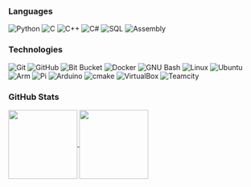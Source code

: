 ### Languages

![Python](https://img.shields.io/badge/-Python-000?&logo=Python)
![C](https://img.shields.io/badge/-C-000?&logo=C)
![C++](https://img.shields.io/badge/-C++-000?&logo=c%2b%2b&logoColor=00599C)
![C#](https://img.shields.io/badge/C%23-000?style=flat-square&logo=c-sharp&logoColor=296120)
![SQL](https://img.shields.io/badge/-SQL-000?&logo=MySQL)
![Assembly](https://img.shields.io/badge/-💾%20Assembly-000)

### Technologies

![Git](https://img.shields.io/badge/Git-000?&logo=git&logoColor=E44C30)
![GitHub](https://img.shields.io/badge/-GitHub-000?logo=github&logoColor=white&style=flat-square)
![Bit Bucket](https://img.shields.io/badge/-Bitbucket-000?logo=bitbucket&logoColor=0052CC&style=flat-square)
![Docker](https://img.shields.io/badge/-Docker-000?logo=docker&logoColor=2496ED&style=flat-square)
![GNU Bash](https://img.shields.io/badge/GNU%20Bash-000?style=flat-square&logo=GNU%20Bash&logoColor=4EAA25)
![Linux](https://img.shields.io/badge/Linux-000?style=flat-square&logo=linux&logoColor=FCC624)
![Ubuntu](https://img.shields.io/badge/Ubuntu-000?style=style=flat-square&logo=ubuntu&logoColor=E95420)
![Arm](https://img.shields.io/badge/Arm-000?style=flat-square&logo=arm&logoColor=0091BD)
![Pi](https://img.shields.io/badge/Raspberry%20Pi-000?style=flat-square&logo=Raspberry%20Pi&logoColor=A22846)
![Arduino](https://img.shields.io/badge/Arduino-000?style=flat-square&logo=Arduino&logoColor=00979D)
![cmake](https://img.shields.io/badge/CMake-000?style=flat-square&logo=cmake&logoColor=064F8C)
![VirtualBox](https://img.shields.io/badge/VirtualBox-000?style=flat-square&logo=VirtualBox&logoColor=21416b)
![Teamcity](https://img.shields.io/badge/TeamCity-000000?style=flat-square&logo=TeamCity&logoColor=white)


### GitHub Stats
  
<a arget="_blank" rel="noopener noreferrer nofollow" href="https://github.com/Joshua-Riek ">
  <img height="137px" align="center" src="https://github-readme-stats.vercel.app/api?username=Joshua-Riek&amp;hide_title=true&amp;hide_border=true&amp;show_icons=true&amp;include_all_commits=true&amp;count_private=true&amp;line_height=21&amp;&amp;theme=dark" style="max-width: 100%;" />
</a>
<a arget="_blank" rel="noopener noreferrer nofollow" href="https://github.com/Joshua-Riek" >
  <img height="137px" align="center" src="https://github-readme-stats.vercel.app/api/top-langs/?username=Joshua-Riek&amp;hide=html&amp;hide_title=true&amp;hide_border=true&amp;layout=compact&amp;langs_count=8&amp;theme=dark" style="max-width: 100%;" />
</a>
